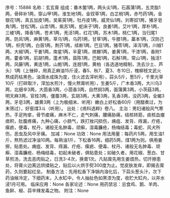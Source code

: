 序号：15886
名称：玄玄膏
组成：番木鳖1两，两头尖1两，石菖蒲1两，五灵脂1两，骨碎补1两，穿山甲1两，淮生地1两，金钗草1两，白芷梢1两，赤芍药1两，金银花1两，真五加皮1两，吴茱萸1两，牡丹皮1两，威灵仙1两，刘寄奴1两，猪牙皂角1两，甘松1两，山柰1两，紫苏1两，蛇床子1两，良姜1两，艾叶1两，厚朴1两，三棱1两，降香1两，苍术1两，羌活1两，红花1两，苏木1两，桃仁1两，当归尾1两，防风1两，麻黄1两，草乌1两，乌药1两，甘草1两，牛膝1两，藁本1两，汉防己1两，枳壳1两，白蔹1两，荆芥1两，续断1两，巴豆1两，猪苓1两，泽泻1两，川椒1两，大椒1两，干姜1两，南星1两，半夏1两，槟榔1两，姜黄1两，干漆1两，香附1两，藿香1两，前胡1两，蓬术1两，茵陈1两，巴戟1两，石斛1两，常山1两，独活1两，风藤1两，黄连1两，山栀1两，连翘1两，黄柏（各选道地精制，洗去沙土、芦头）1两（上锉碎，用真正麻油15斤浸，春5、秋7、夏3、冬10日，槐柳枝文武火熬成药枯黑色，油滴水成珠为度，住火滤去滓听用），蒜头5斤，葱5斤，千里光草10斤（打碎取汁，滓加水煎汁，慢火熬膏听用），生姜5斤，广木香3两，大川乌3两，北细辛3两，大茴香3两，小茴香3两，自然铜3两，面蒲黄3两，小茨菇3两，明天麻3两，官桂3两，僵蚕3两，玄胡3两，大黄3两，乳香3两，没药3两，全蝎3两，牙皂3两，雄黄3两（上为极细末、听用）嫩白上好松香60斤（用醋煮过，为末筛过），好窑煤3斗（听用）。
出处：《疡科选粹》卷八。
主治：男妇诸般风气寒热，手足拘挛，骨节痠痛，麻木不仁，走气刺痛，腰痛胁痛，结核转筋，痰核血瘤痞积，肚腹疼痛，九种心痛，小肠气，跌打挫闪损伤，痈疽、发背、痔漏，疔疮，瘰疬，便毒，杖丹，诸般无名肿毒，顽癣，湿毒臁疮，杨梅结毒；毒蛇、风犬所伤，恶虫及风中牙痛。
加减：None
功效：None
用法用量：每药片5两，用生油1斤，熬热滤过净油10两。每熟油1斤，下松香16两，细药5两，煤1两为则。俱用姜擦，贴患处。痈疽、发背、痔漏、疔疮、瘰疬、便毒、杖丹、诸般无名肿毒、顽癣、湿毒臁疮、杨梅结毒，初起未破者，俱贴患处；如破久者，用花椒、葱白、甘草煎汤，洗去恶肉贴之，日洗3-4次，换膏1次。凡贴膏先用生姜煨热，切开擦患处，将膏火边离远烘揉贴之，贴后以火烘手熨300度为止。觉皮肤发痒，即揭去膏药，久则要起红垒。
制备方法：先用松香下净锅内溶化后，下蒜头葱头汁，次下药油候冷定，下细药末，入水缸中，令人抽扯色如黑漆为度，收贮大缸内，以井水浸1月可用。
临床应用：None
各家论述：None
用药禁忌：忌食鸡、鹅、羊肉、鱼鲜、椒、蒜辛辣发毒之物。
附注：None

